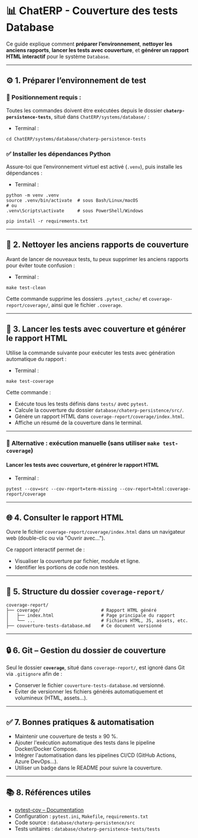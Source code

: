 ﻿# 📊 ChatERP - Couverture des tests Database

Ce guide explique comment **préparer l’environnement**, **nettoyer les anciens rapports**, **lancer les tests avec couverture**, et **générer un rapport HTML interactif** pour le système `Database`.

---

## ⚙️ 1. Préparer l’environnement de test

### 📁 Positionnement requis :  

Toutes les commandes doivent être exécutées depuis le dossier **`chaterp-persistence-tests`**, situé dans `ChatERP/systems/database/` :

- Terminal :  
~~~
cd ChatERP/systems/database/chaterp-persistence-tests
~~~

### ✅ Installer les dépendances Python

Assure-toi que l’environnement virtuel est activé (`.venv`), puis installe les dépendances :

- Terminal :
~~~
python -m venv .venv
source .venv/bin/activate  # sous Bash/Linux/macOS
# ou
.venv\Scripts\activate     # sous PowerShell/Windows

pip install -r requirements.txt
~~~

---

## 🧹 2. Nettoyer les anciens rapports de couverture

Avant de lancer de nouveaux tests, tu peux supprimer les anciens rapports pour éviter toute confusion :

- Terminal :
~~~
make test-clean
~~~

Cette commande supprime les dossiers `.pytest_cache/` et `coverage-report/coverage/`, ainsi que le fichier `.coverage`.

---

## 🧪 3. Lancer les tests avec couverture et générer le rapport HTML

Utilise la commande suivante pour exécuter les tests avec génération automatique du rapport :

- Terminal :
~~~
make test-coverage
~~~

Cette commande :

- Exécute tous les tests définis dans `tests/` avec `pytest`.  
- Calcule la couverture du dossier `database/chaterp-persistence/src/`.  
- Génère un rapport HTML dans `coverage-report/coverage/index.html`.  
- Affiche un résumé de la couverture dans le terminal.

---

### 🔁 Alternative : exécution manuelle (sans utiliser `make test-coverage`)

#### Lancer les tests avec couverture, et générer le rapport HTML

- Terminal :
~~~
pytest --cov=src --cov-report=term-missing --cov-report=html:coverage-report/coverage
~~~

---

## 🌐 4. Consulter le rapport HTML

Ouvre le fichier `coverage-report/coverage/index.html` dans un navigateur web (double-clic ou via "Ouvrir avec...").

Ce rapport interactif permet de :

- Visualiser la couverture par fichier, module et ligne.  
- Identifier les portions de code non testées.

---

## 📁 5. Structure du dossier `coverage-report/`

~~~
coverage-report/
├── coverage/                       # Rapport HTML généré
│   ├── index.html                  # Page principale du rapport
│   └── ...                         # Fichiers HTML, JS, assets, etc.
├── couverture-tests-database.md    # Ce document versionné
~~~

---

## 🔒 6. Git – Gestion du dossier de couverture

Seul le dossier **`coverage`**, situé dans `coverage-report/`, est ignoré dans Git via `.gitignore` afin de :

- Conserver le fichier `couverture-tests-database.md` versionné.  
- Éviter de versionner les fichiers générés automatiquement et volumineux (HTML, assets...).

---

## ✅ 7. Bonnes pratiques & automatisation

- Maintenir une couverture de tests ≥ 90 %.
- Ajouter l'exécution automatique des tests dans le pipeline Docker/Docker Compose.  
- Intégrer l'automatisation dans les pipelines CI/CD (GitHub Actions, Azure DevOps...).   
- Utiliser un badge dans le README pour suivre la couverture.

---

## 📚 8. Références utiles

- [pytest-cov – Documentation](https://pytest-cov.readthedocs.io/)
- Configuration : `pytest.ini`, `Makefile`, `requirements.txt`  
- Code source : `database/chaterp-persistence/src`
- Tests unitaires : `database/chaterp-persistence-tests/tests`
